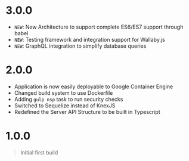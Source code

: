 # 3.0.0

- `NEW`: New Architecture to support complete ES6/ES7 support through babel
- `NEW`: Testing framework and integration support for Wallaby.js
- `NEW`: GraphQL integration to simplify database queries

# 2.0.0

- Application is now easily deployable to Google Container Engine
- Changed build system to use Dockerfile
- Adding `gulp nsp` task to run security checks
- Switched to Sequelize instead of KnexJS
- Redefined the Server API Structure to be built in Typescript

# 1.0.0
> Initial first build
